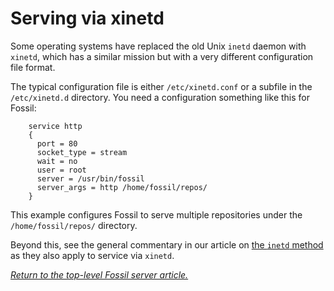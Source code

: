 # Serving via xinetd

Some operating systems have replaced the old Unix `inetd` daemon with
`xinetd`, which has a similar mission but with a very different
configuration file format.

The typical configuration file is either `/etc/xinetd.conf` or a subfile
in the `/etc/xinetd.d` directory. You need a configuration something
like this for Fossil:

        service http
        {
          port = 80
          socket_type = stream
          wait = no
          user = root
          server = /usr/bin/fossil
          server_args = http /home/fossil/repos/
        }

This example configures Fossil to serve multiple repositories under the
`/home/fossil/repos/` directory.

Beyond this, see the general commentary in our article on [the `inetd`
method](./inetd.md) as they also apply to service via `xinetd`.

*[Return to the top-level Fossil server article.](../)*
